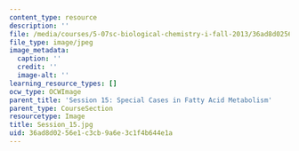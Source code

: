 ```yaml
---
content_type: resource
description: ''
file: /media/courses/5-07sc-biological-chemistry-i-fall-2013/36ad8d0256e1c3cb9a6e3c1f4b644e1a_Session_15.jpg
file_type: image/jpeg
image_metadata:
  caption: ''
  credit: ''
  image-alt: ''
learning_resource_types: []
ocw_type: OCWImage
parent_title: 'Session 15: Special Cases in Fatty Acid Metabolism'
parent_type: CourseSection
resourcetype: Image
title: Session_15.jpg
uid: 36ad8d02-56e1-c3cb-9a6e-3c1f4b644e1a
---
```

